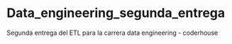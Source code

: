 # Data_engineering_segunda_entrega
Segunda entrega del ETL para la carrera data engineering - coderhouse
